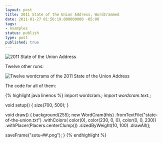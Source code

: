 ```yaml
---
layout: post
title: 2011 State of the Union Address, WordCrammed
date: 2011-01-27 01:56:19.000000000 -05:00
tags:
- examples
status: publish
type: post
published: true
---
```


<img title="2011 State of the Union Address" src="{{site.baseurl}}/assets/sotu2011/main.png" />

Twelve other runs:

<img title="Twelve wordcrams of the 2011 State of the Union Address" src="{{site.baseurl}}/assets/sotu2011/collage.png" />

The code for all of them:

{% highlight java linenos %}
import wordcram.*;
import wordcram.text.*;

void setup() {
  size(700, 500);
}

void draw() {
  background(255);
  new WordCram(this)
    .fromTextFile("state-of-the-union.txt")
    .withColors(
      color(0), color(230, 0, 0), color(0, 0, 230))
    .withPlacer(Placers.centerClump())
    .sizedByWeight(10, 100)
    .drawAll();

  saveFrame("sotu-##.png");
}
{% endhighlight %}
